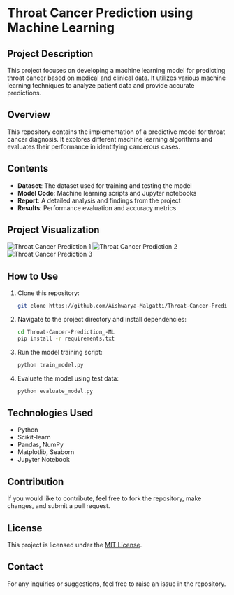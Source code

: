 # Throat Cancer Prediction using Machine Learning

## Project Description
This project focuses on developing a machine learning model for predicting throat cancer based on medical and clinical data. It utilizes various machine learning techniques to analyze patient data and provide accurate predictions.

## Overview
This repository contains the implementation of a predictive model for throat cancer diagnosis. It explores different machine learning algorithms and evaluates their performance in identifying cancerous cases.

## Contents
- **Dataset**: The dataset used for training and testing the model
- **Model Code**: Machine learning scripts and Jupyter notebooks
- **Report**: A detailed analysis and findings from the project
- **Results**: Performance evaluation and accuracy metrics

## Project Visualization

![Throat Cancer Prediction 1](WhatsApp_Image_2025-03-27_at_15.27.24_fadd1f42.jpg)
![Throat Cancer Prediction 2](WhatsApp_Image_2025-03-27_at_15.27.25_8431a84b.jpg)
![Throat Cancer Prediction 3](WhatsApp_Image_2025-03-27_at_15.27.26_e599d4a3.jpg)


## How to Use
1. Clone this repository:
   ```sh
   git clone https://github.com/Aishwarya-Malgatti/Throat-Cancer-Prediction_-ML.git
   ```
2. Navigate to the project directory and install dependencies:
   ```sh
   cd Throat-Cancer-Prediction_-ML
   pip install -r requirements.txt
   ```
3. Run the model training script:
   ```sh
   python train_model.py
   ```
4. Evaluate the model using test data:
   ```sh
   python evaluate_model.py
   ```

## Technologies Used
- Python
- Scikit-learn
- Pandas, NumPy
- Matplotlib, Seaborn
- Jupyter Notebook

## Contribution
If you would like to contribute, feel free to fork the repository, make changes, and submit a pull request.

## License
This project is licensed under the [MIT License](LICENSE).

## Contact
For any inquiries or suggestions, feel free to raise an issue in the repository.


